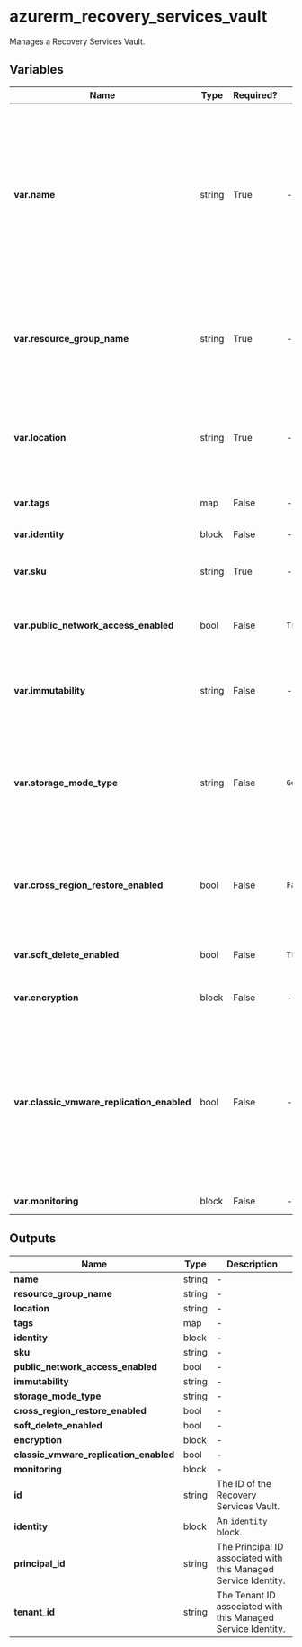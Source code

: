 # azurerm_recovery_services_vault

Manages a Recovery Services Vault.

## Variables

| Name | Type | Required? | Default  | possible values | Description |
| ---- | ---- | --------- | -------- | ----------- | ----------- |
| **var.name** | string | True | -  |  -  | Specifies the name of the Recovery Services Vault. Recovery Service Vault name must be 2 - 50 characters long, start with a letter, contain only letters, numbers and hyphens. Changing this forces a new resource to be created. | 
| **var.resource_group_name** | string | True | -  |  -  | The name of the resource group in which to create the Recovery Services Vault. Changing this forces a new resource to be created. | 
| **var.location** | string | True | -  |  -  | Specifies the supported Azure location where the resource exists. Changing this forces a new resource to be created. | 
| **var.tags** | map | False | -  |  -  | A mapping of tags to assign to the resource. | 
| **var.identity** | block | False | -  |  -  | An `identity` block. | 
| **var.sku** | string | True | -  |  `Standard`, `RS0`  | Sets the vault's SKU. Possible values include: `Standard`, `RS0`. | 
| **var.public_network_access_enabled** | bool | False | `True`  |  -  | Is it enabled to access the vault from public networks. Defaults to `true`. | 
| **var.immutability** | string | False | -  |  `Locked`, `Unlocked`, `Disabled`  | Immutability Settings of vault, possible values include: `Locked`, `Unlocked` and `Disabled`. | 
| **var.storage_mode_type** | string | False | `GeoRedundant`  |  `GeoRedundant`, `LocallyRedundant`, `ZoneRedundant`  | The storage type of the Recovery Services Vault. Possible values are `GeoRedundant`, `LocallyRedundant` and `ZoneRedundant`. Defaults to `GeoRedundant`. | 
| **var.cross_region_restore_enabled** | bool | False | `False`  |  -  | Is cross region restore enabled for this Vault? Only can be `true`, when `storage_mode_type` is `GeoRedundant`. Defaults to `false`. | 
| **var.soft_delete_enabled** | bool | False | `True`  |  -  | Is soft delete enable for this Vault? Defaults to `true`. | 
| **var.encryption** | block | False | -  |  -  | An `encryption` block. Required with `identity`. | 
| **var.classic_vmware_replication_enabled** | bool | False | -  |  -  | Whether to enable the Classic experience for VMware replication. If set to `false` VMware machines will be protected using the new stateless ASR replication appliance. Changing this forces a new resource to be created. | 
| **var.monitoring** | block | False | -  |  -  | A `monitoring` block. | 



## Outputs

| Name | Type | Description |
| ---- | ---- | --------- | 
| **name** | string  | - | 
| **resource_group_name** | string  | - | 
| **location** | string  | - | 
| **tags** | map  | - | 
| **identity** | block  | - | 
| **sku** | string  | - | 
| **public_network_access_enabled** | bool  | - | 
| **immutability** | string  | - | 
| **storage_mode_type** | string  | - | 
| **cross_region_restore_enabled** | bool  | - | 
| **soft_delete_enabled** | bool  | - | 
| **encryption** | block  | - | 
| **classic_vmware_replication_enabled** | bool  | - | 
| **monitoring** | block  | - | 
| **id** | string  | The ID of the Recovery Services Vault. | 
| **identity** | block  | An `identity` block. | 
| **principal_id** | string  | The Principal ID associated with this Managed Service Identity. | 
| **tenant_id** | string  | The Tenant ID associated with this Managed Service Identity. | 
